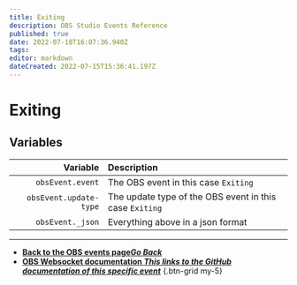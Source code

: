 ```yaml
---
title: Exiting
description: OBS Studio Events Reference
published: true
date: 2022-07-18T16:07:36.940Z
tags: 
editor: markdown
dateCreated: 2022-07-15T15:36:41.197Z
---
```


# Exiting

## Variables

| Variable | Description |
|---------:|:------------|
| `obsEvent.event` | The OBS event in this case `Exiting`
| `obsEvent.update-type` | The update type of the OBS event in this case `Exiting`
| `obsEvent._json` | Everything above in a json format

---

- [<i class="mdi mdi-chevron-left"></i>**Back to the OBS events page*Go Back***](/en/Broadcasters/OBS/Events)
- [<i class="mdi mdi-github"></i> **OBS Websocket documentation *This links to the GitHub documentation of this specific event***](https://github.com/obsproject/obs-websocket/blob/4.x-current/docs/generated/protocol.md#exiting)
{.btn-grid my-5}
